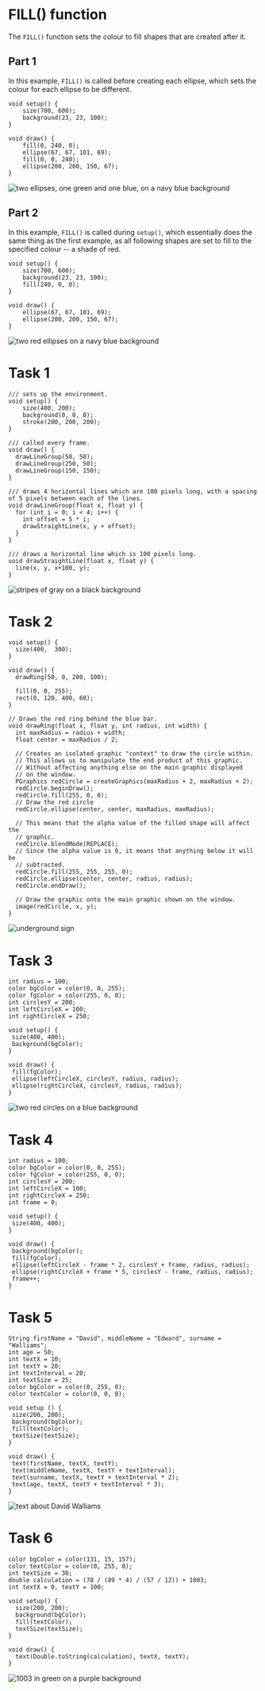 # FILL() function

The `FILL()` function sets the colour to fill shapes that are created after it.

## Part 1

In this example, `FILL()` is called before creating each ellipse, which sets the colour for each ellipse to be different.

```processing
void setup() {
    size(700, 600);
    background(23, 23, 100);
}

void draw() {
    fill(0, 240, 0);
    ellipse(67, 67, 101, 69);
    fill(0, 0, 240);
    ellipse(200, 200, 150, 67);
}
```

![two ellipses, one green and one blue, on a navy blue background](./Assets/Fill-Part-1.png)

## Part 2

In this example, `FILL()` is called during `setup()`, which essentially does the same thing as the first example, as all following shapes are set to fill to the specified colour -- a shade of red.

```processing
void setup() {
    size(700, 600);
    background(23, 23, 100);
    fill(240, 0, 0);
}

void draw() {
    ellipse(67, 67, 101, 69);
    ellipse(200, 200, 150, 67);
}
```

![two red ellipses on a navy blue background](./Assets/Fill-Part-2.png)

# Task 1

```processing
/// sets up the environment.
void setup() {
    size(400, 200);
    background(0, 0, 0);
    stroke(200, 200, 200);
}

/// called every frame.
void draw() {
  drawLineGroup(50, 50);
  drawLineGroup(250, 50);
  drawLineGroup(150, 150);
}

/// draws 4 horizontal lines which are 100 pixels long, with a spacing of 5 pixels between each of the lines.
void drawLineGroup(float x, float y) {
  for (int i = 0; i < 4; i++) {
    int offset = 5 * i;
    drawStraightLine(x, y + offset);
  }
}

/// draws a horizontal line which is 100 pixels long.
void drawStraightLine(float x, float y) {
  line(x, y, x+100, y);
}
```

![stripes of gray on a black background](./Assets/Task-1.png)

# Task 2

```processing
void setup() {
  size(400,  300);
}

void draw() {
  drawRing(50, 0, 200, 100);

  fill(0, 0, 255);
  rect(0, 120, 400, 60);
}

// Draws the red ring behind the blue bar.
void drawRing(float x, float y, int radius, int width) {
  int maxRadius = radius + width;
  float center = maxRadius / 2;

  // Creates an isolated graphic "context" to draw the circle within.
  // This allows us to manipulate the end product of this graphic.
  // Without affecting anything else on the main graphic displayed
  // on the window.
  PGraphics redCircle = createGraphics(maxRadius + 2, maxRadius + 2);
  redCircle.beginDraw();
  redCircle.fill(255, 0, 0);
  // Draw the red circle
  redCircle.ellipse(center, center, maxRadius, maxRadius);

  // This means that the alpha value of the filled shape will affect the
  // graphic.
  redCircle.blendMode(REPLACE);
  // Since the alpha value is 0, it means that anything below it will be
  // subtracted.
  redCircle.fill(255, 255, 255, 0);
  redCircle.ellipse(center, center, radius, radius);
  redCircle.endDraw();

  // Draw the graphic onto the main graphic shown on the window.
  image(redCircle, x, y);
}
```

![underground sign](./Assets/Task-2.png)

# Task 3

```processing
int radius = 100;
color bgColor = color(0, 0, 255);
color fgColor = color(255, 0, 0);
int circlesY = 200;
int leftCircleX = 100;
int rightCircleX = 250;

void setup() {
 size(400, 400);
 background(bgColor);
}

void draw() {
 fill(fgColor);
 ellipse(leftCircleX, circlesY, radius, radius);
 ellipse(rightCircleX, circlesY, radius, radius);
}
```

![two red circles on a blue background](./Assets/Task-3.png)

# Task 4

```processing
int radius = 100;
color bgColor = color(0, 0, 255);
color fgColor = color(255, 0, 0);
int circlesY = 200;
int leftCircleX = 100;
int rightCircleX = 250;
int frame = 0;

void setup() {
 size(400, 400);
}

void draw() {
 background(bgColor);
 fill(fgColor);
 ellipse(leftCircleX - frame * 2, circlesY + frame, radius, radius);
 ellipse(rightCircleX + frame * 5, circlesY - frame, radius, radius);
 frame++;
}
```

# Task 5

```processing
String firstName = "David", middleName = "Edward", surname = "Walliams";
int age = 50;
int textX = 10;
int textY = 20;
int textInterval = 20;
int textSize = 25;
color bgColor = color(0, 255, 0);
color textColor = color(0, 0, 0);

void setup () {
 size(200, 200);
 background(bgColor);
 fill(textColor);
 textSize(textSize);
}

void draw() {
 text(firstName, textX, textY);
 text(middleName, textX, textY + textInterval);
 text(surname, textX, textY + textInterval * 2);
 text(age, textX, textY + textInterval * 3);
}
```

![text about David Walliams](./Assets/Task-5.png)

# Task 6

```processing
color bgColor = color(131, 15, 157);
color textColor = color(0, 255, 0);
int textSize = 30;
double calculation = (78 / (89 * 4) / (57 / 12)) + 1003;
int textX = 0, textY = 100;

void setup() {
  size(200, 200);
  background(bgColor);
  fill(textColor);
  textSize(textSize);
}

void draw() {
  text(Double.toString(calculation), textX, textY);
}
```

![1003 in green on a purple background](./Assets/Task-6.png)
